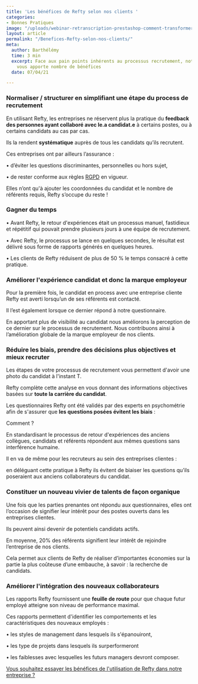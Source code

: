 ```yaml
---
title: 'Les bénéfices de Refty selon nos clients '
categories:
- Bonnes Pratiques
image: "/uploads/webinar-retranscription-prestashop-comment-transformer-la-periode-d-essai-a-tous-les-couts-2.png"
layout: article
permalink: "/Benefices-Refty-selon-nos-clients/"
meta:
  author: Barthélémy
  time: 3 min
  excerpt: Face aux pain points inhérents au processus recrutement, notre onguent
    vous apporte nombre de bénéfices
  date: 07/04/21

---
```

### **Normaliser / structurer en simplifiant une étape du process de recrutement**

En utilisant Refty, les entreprises ne réservent plus la pratique du **feedback des personnes ayant collaboré avec le.a candidat.e** à certains postes, ou à certains candidats au cas par cas.

Ils la rendent **systématique** auprès de tous les candidats qu’ils recrutent.

Ces entreprises ont par ailleurs l’assurance :

• d’éviter les questions discriminantes, personnelles ou hors sujet,

• de rester conforme aux règles [RGPD](https://www.cnil.fr/fr/reglement-europeen-protection-donnees) en vigueur.

Elles n’ont qu'à ajouter les coordonnées du candidat et le nombre de référents requis, Refty s’occupe du reste !

### **Gagner du temps**

• Avant Refty, le retour d'expériences était un processus manuel, fastidieux et répétitif qui pouvait prendre plusieurs jours à une équipe de recrutement.

• Avec Refty, le processus se lance en quelques secondes, le résultat est délivré sous forme de rapports générés en quelques heures.

• Les clients de Refty réduisent de plus de 50 % le temps consacré à cette pratique.

### **Améliorer l'expérience candidat et donc la marque employeur**

Pour la première fois, le candidat en process avec une entreprise cliente Refty est averti lorsqu’un de ses référents est contacté.

Il l’est également lorsque ce dernier répond à notre questionnaire.

En apportant plus de visibilité au candidat nous améliorons la perception de ce dernier sur le processus de recrutement. Nous contribuons ainsi à l’amélioration globale de la marque employeur de nos clients.

### **Réduire les biais, prendre des décisions plus objectives et mieux recruter**

Les étapes de votre processus de recrutement vous permettent d'avoir une photo du candidat à l'instant T.

Refty complète cette analyse en vous donnant des informations objectives basées sur **toute la carrière du candidat**.

Les questionnaires Refty ont été validés par des experts en psychométrie afin de s'assurer que **les questions posées évitent les biais** :

Comment ?

En standardisant le processus de retour d'expériences des anciens collègues, candidats et référents répondent aux mêmes questions sans interférence humaine.

Il en va de même pour les recruteurs au sein des entreprises clientes :

en déléguant cette pratique à Refty ils évitent de biaiser les questions qu’ils poseraient aux anciens collaborateurs du candidat.

### **Constituer un nouveau vivier de talents de façon organique**

Une fois que les parties prenantes ont répondu aux questionnaires, elles ont l’occasion de signifier leur intérêt pour des postes ouverts dans les entreprises clientes.

Ils peuvent ainsi devenir de potentiels candidats actifs.

En moyenne, 20% des référents signifient leur intérêt de rejoindre l’entreprise de nos clients.

Cela permet aux clients de Refty de réaliser d’importantes économies sur la partie la plus coûteuse d’une embauche, à savoir : la recherche de candidats.

### **Améliorer l'intégration des nouveaux collaborateurs**

Les rapports Refty fournissent une **feuille de route** pour que chaque futur employé atteigne son niveau de performance maximal.

Ces rapports permettent d'identifier les comportements et les caractéristiques des nouveaux employés :

• les styles de management dans lesquels ils s'épanouiront,

• les type de projets dans lesquels ils surperformeront

• les faiblesses avec lesquelles les futurs managers devront composer.

[Vous souhaitez essayer les bénéfices de l'utilisation de Refty dans notre entreprise ?](https://refty.co/)